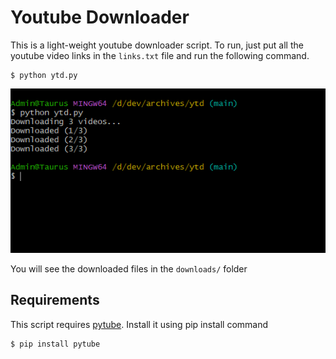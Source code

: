 # Youtube Downloader

This is a light-weight youtube downloader script. To run, just put all the youtube
video links in the `links.txt` file and run the following command. 

```shell
$ python ytd.py
```

![Example script run](screenshot.png "Example script run")

You will see the downloaded files in the `downloads/` folder

## Requirements

This script requires [pytube](https://pypi.org/project/pytube/7.0.16/). Install it using
pip install command

```shell
$ pip install pytube
```

